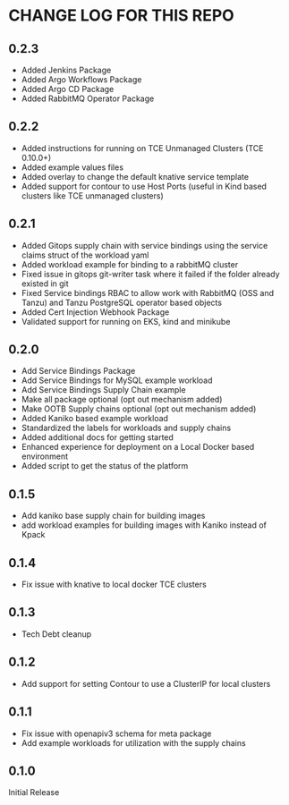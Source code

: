# CHANGE LOG FOR THIS REPO
## 0.2.3
* Added Jenkins Package  
* Added Argo Workflows Package  
* Added Argo CD Package  
* Added RabbitMQ Operator Package  
  
## 0.2.2
* Added instructions for running on TCE Unmanaged Clusters (TCE 0.10.0+)  
* Added example values files  
* Added overlay to change the default knative service template  
* Added support for contour to use Host Ports (useful in Kind based clusters like TCE unmanaged clusters)  
  
## 0.2.1
* Added Gitops supply chain with service bindings using the service claims struct of the workload yaml  
* Added workload example for binding to a rabbitMQ cluster  
* Fixed issue in gitops git-writer task where it failed if the folder already existed in git  
* Fixed Service bindings RBAC to allow work with RabbitMQ (OSS and Tanzu) and Tanzu PostgreSQL operator based objects  
* Added Cert Injection Webhook Package  
* Validated support for running on EKS, kind and minikube  
  
## 0.2.0
* Add Service Bindings Package  
* Add Service Bindings for MySQL example workload  
* Add Service Bindings Supply Chain example  
* Make all package optional (opt out mechanism added)  
* Make OOTB Supply chains optional (opt out mechanism added)  
* Added Kaniko based example workload  
* Standardized the labels for workloads and supply chains  
* Added additional docs for getting started  
* Enhanced experience for deployment on a Local Docker based environment  
* Added script to get the status of the platform  
  
## 0.1.5
* Add kaniko base supply chain for building images  
* add workload examples for building images with Kaniko instead of Kpack  
  
## 0.1.4
* Fix issue with knative to local docker TCE clusters  
  
## 0.1.3
* Tech Debt cleanup  
  
## 0.1.2
* Add support for setting Contour to use a ClusterIP for local clusters  
  
## 0.1.1
* Fix issue with openapiv3 schema for meta package  
* Add example workloads for utilization with the supply chains  
  
## 0.1.0
Initial Release  
